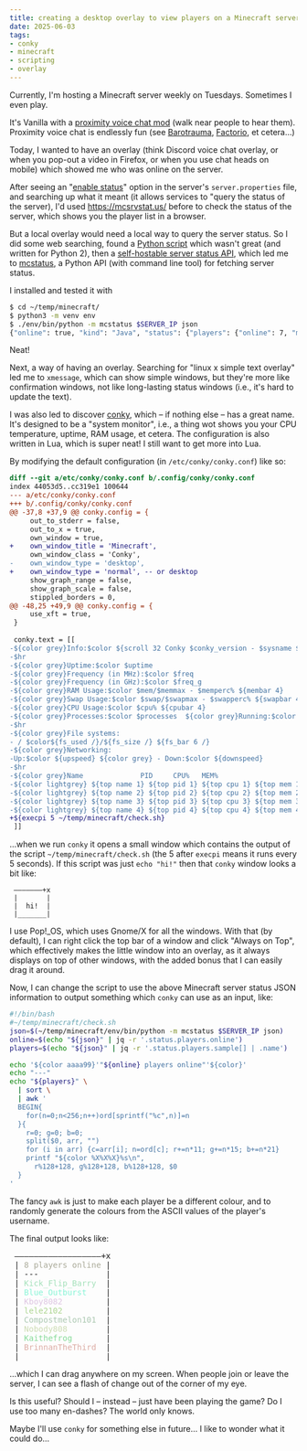 ```yaml
---
title: creating a desktop overlay to view players on a Minecraft server with conky
date: 2025-06-03
tags:
- conky
- minecraft
- scripting
- overlay
---
```

Currently, I'm hosting a Minecraft server weekly on Tuesdays. Sometimes I even play.

It's Vanilla with a [proximity voice chat mod](https://www.curseforge.com/minecraft/mc-mods/simple-voice-chat) (walk near people to hear them). Proximity voice chat is endlessly fun (see [Barotrauma](https://barotraumagame.com/), [Factorio](https://blog.alifeee.co.uk/factorio-proximity-chat/), et cetera…)

Today, I wanted to have an overlay (think Discord voice chat overlay, or when you pop-out a video in Firefox, or when you use chat heads on mobile) which showed me who was online on the server.

After seeing an "[enable status](https://minecraft.wiki/w/Server.properties#enable-status)" option in the server's `server.properties` file, and searching up what it meant (it allows services to "query the status of the server), I'd used <https://mcsrvstat.us/> before to check the status of the server, which shows you the player list in a browser.

But a local overlay would need a local way to query the server status. So I did some web searching, found a [Python script](https://github.com/vertecx/nagios-plugins/blob/master/check_minecraft.py) which wasn't great (and written for Python 2), then a [self-hostable server status API](https://github.com/chooper/minecraftstatus-api), which led me to [mcstatus](https://github.com/py-mine/mcstatus), a Python API (with command line tool) for fetching server status.

I installed and tested it with

```bash
$ cd ~/temp/minecraft/
$ python3 -m venv env
$ ./env/bin/python -m mcstatus $SERVER_IP json
{"online": true, "kind": "Java", "status": {"players": {"online": 7, "max": 69, "sample": [{"name": "Boldwolf5491", "id": "289qfhj8-a8f2-298g-19ga-897ahwf8uwa8"}, {"name": "……………
```

Neat!

Next, a way of having an overlay. Searching for "linux x simple text overlay" led me to `xmessage`, which can show simple windows, but they're more like confirmation windows, not like long-lasting status windows (i.e., it's hard to update the text).

I was also led to discover [conky](https://github.com/brndnmtthws/conky), which – if nothing else – has a great name. It's designed to be a "system monitor", i.e., a thing wot shows you your CPU temperature, uptime, RAM usage, et cetera. The configuration is also written in Lua, which is super neat! I still want to get more into Lua.

By modifying the default configuration (in `/etc/conky/conky.conf`) like so:

```diff
diff --git a/etc/conky/conky.conf b/.config/conky/conky.conf
index 44053d5..cc319e1 100644
--- a/etc/conky/conky.conf
+++ b/.config/conky/conky.conf
@@ -37,8 +37,9 @@ conky.config = {
     out_to_stderr = false,
     out_to_x = true,
     own_window = true,
+    own_window_title = 'Minecraft',
     own_window_class = 'Conky',
-    own_window_type = 'desktop',
+    own_window_type = 'normal', -- or desktop
     show_graph_range = false,
     show_graph_scale = false,
     stippled_borders = 0,
@@ -48,25 +49,9 @@ conky.config = {
     use_xft = true,
 }
 
 conky.text = [[
-${color grey}Info:$color ${scroll 32 Conky $conky_version - $sysname $nodename $kernel $machine}
-$hr
-${color grey}Uptime:$color $uptime
-${color grey}Frequency (in MHz):$color $freq
-${color grey}Frequency (in GHz):$color $freq_g
-${color grey}RAM Usage:$color $mem/$memmax - $memperc% ${membar 4}
-${color grey}Swap Usage:$color $swap/$swapmax - $swapperc% ${swapbar 4}
-${color grey}CPU Usage:$color $cpu% ${cpubar 4}
-${color grey}Processes:$color $processes  ${color grey}Running:$color $running_processes
-$hr
-${color grey}File systems:
- / $color${fs_used /}/${fs_size /} ${fs_bar 6 /}
-${color grey}Networking:
-Up:$color ${upspeed} ${color grey} - Down:$color ${downspeed}
-$hr
-${color grey}Name              PID     CPU%   MEM%
-${color lightgrey} ${top name 1} ${top pid 1} ${top cpu 1} ${top mem 1}
-${color lightgrey} ${top name 2} ${top pid 2} ${top cpu 2} ${top mem 2}
-${color lightgrey} ${top name 3} ${top pid 3} ${top cpu 3} ${top mem 3}
-${color lightgrey} ${top name 4} ${top pid 4} ${top cpu 4} ${top mem 4}
+${execpi 5 ~/temp/minecraft/check.sh}
 ]]
```

…when we run `conky` it opens a small window which contains the output of the script `~/temp/minecraft/check.sh` (the 5 after `execpi` means it runs every 5 seconds). If this script was just `echo "hi!"` then that `conky` window looks a bit like:

```text
 ———————+x
 |       |
 |  hi!  |
 |_______|
```

I use Pop!\_OS, which uses Gnome/X for all the windows. With that (by default), I can right click the top bar of a window and click "Always on Top", which effectively makes the little window into an overlay, as it always displays on top of other windows, with the added bonus that I can easily drag it around.

Now, I can change the script to use the above Minecraft server status JSON information to output something which `conky` can use as an input, like:

```bash
#!/bin/bash
#~/temp/minecraft/check.sh
json=$(~/temp/minecraft/env/bin/python -m mcstatus $SERVER_IP json)
online=$(echo "${json}" | jq -r '.status.players.online')
players=$(echo "${json}" | jq -r '.status.players.sample[] | .name')

echo '${color aaaa99}'"${online} players online"'${color}'
echo "---"
echo "${players}" \
  | sort \
  | awk '
  BEGIN{
    for(n=0;n<256;n++)ord[sprintf("%c",n)]=n
  }{
    r=0; g=0; b=0;
    split($0, arr, "")
    for (i in arr) {c=arr[i]; n=ord[c]; r+=n*11; g+=n*15; b+=n*21}
    printf "${color %X%X%X}%s\n",
      r%128+128, g%128+128, b%128+128, $0
  }
'
```

The fancy `awk` is just to make each player be a different colour, and to randomly generate the colours from the ASCII values of the player's username.

The final output looks like:

<pre>
 ——————————————————+x
 | <span style="color:#aaaa99">8 players online</span> |
 | ---              |
 | <span style="color:#A5E1BB">Kick_Flip_Barry</span>  |
 | <span style="color:#89F5D7">Blue_Outburst</span>    |
 | <span style="color:#DEC6E2">Kboy8082</span>         |
 | <span style="color:#AED692">lele2102</span>         |
 | <span style="color:#ADC9B3">Compostmelon101</span>  |
 | <span style="color:#CCDCB4">Nobody808</span>        |
 | <span style="color:#87DB99">Kaithefrog</span>       |
 | <span style="color:#DCACA4">BrinnanTheThird</span>  |
 |__________________|
</pre>

…which I can drag anywhere on my screen. When people join or leave the server, I can see a flash of change out of the corner of my eye.

Is this useful? Should I – instead – just have been playing the game? Do I use too many en-dashes? The world only knows.

Maybe I'll use `conky` for something else in future… I like to wonder what it could do…

